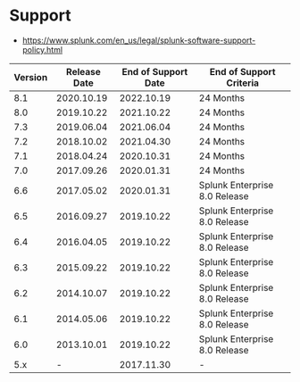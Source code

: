 # Support

- https://www.splunk.com/en_us/legal/splunk-software-support-policy.html

| Version | Release Date | End of Support Date | End of Support Criteria |
| --- | --- | --- | --- |
| 8.1 | 2020.10.19 | 2022.10.19 | 24 Months |
| 8.0 | 2019.10.22 | 2021.10.22 | 24 Months |
| 7.3 | 2019.06.04 | 2021.06.04 | 24 Months |
| 7.2 | 2018.10.02 | 2021.04.30 | 24 Months |
| 7.1 | 2018.04.24 | 2020.10.31 | 24 Months |
| 7.0 | 2017.09.26 | 2020.01.31 | 24 Months |
| 6.6 | 2017.05.02 | 2020.01.31 | Splunk Enterprise 8.0 Release |
| 6.5 | 2016.09.27 | 2019.10.22 | Splunk Enterprise 8.0 Release |
| 6.4 | 2016.04.05 | 2019.10.22 | Splunk Enterprise 8.0 Release | 
| 6.3 | 2015.09.22 | 2019.10.22 | Splunk Enterprise 8.0 Release |
| 6.2 | 2014.10.07 | 2019.10.22 | Splunk Enterprise 8.0 Release |
| 6.1 | 2014.05.06 | 2019.10.22 | Splunk Enterprise 8.0 Release |
| 6.0 | 2013.10.01 | 2019.10.22 | Splunk Enterprise 8.0 Release |
| 5.x | -          | 2017.11.30 | - |
